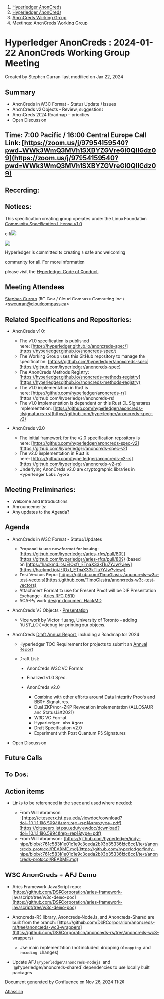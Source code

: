 1. [Hyperledger AnonCreds](index.html)
2. [Hyperledger AnonCreds](Hyperledger-AnonCreds_20283406.html)
3. [AnonCreds Working Group](AnonCreds-Working-Group_20291468.html)
4. [Meetings: AnonCreds Working Group](20291486.html)

# Hyperledger AnonCreds : 2024-01-22 AnonCreds Working Group Meeting

Created by Stephen Curran, last modified on Jan 22, 2024

## Summary

- AnonCreds in W3C Format - Status Update / Issues
- AnonCreds v2 Objects – Review, suggestions
- AnonCreds 2024 Roadmap – priorities
- Open Discussion

## Time: 7:00 Pacific / 16:00 Central Europe Call Link: [https://zoom.us/j/97954159540?pwd=WWk3WmQ3MVh1SXBYZGVreGl0QllGdz09](https://zoom.us/j/97954159540?pwd=WWk3WmQ3MVh1SXBYZGVreGl0QllGdz09)

## Recording:

## Notices:

This specification creating group operates under the Linux Foundation [Community Specification License v1.0](https://github.com/hyperledger/anoncreds-spec/blob/main/1._Community_Specification_License-v1.md).

cifi![](https://wiki.hyperledger.org/download/attachments/29034696/Antitrustnotice.png?version=1&modificationDate=1581695654000&api=v2)

![](https://wiki.hyperledger.org/download/attachments/2392771/welcome.png?version=2&modificationDate=1572450107000&api=v2)

Hyperledger is committed to creating a safe and welcoming

community for all. For more information

please visit the [Hyperledger Code of Conduct](https://lf-hyperledger.atlassian.net/wiki/spaces/HYP/pages/19595281/Hyperledger+Code+of+Conduct).

## Meeting Attendees

[Stephen Curran](https://lf-hyperledger.atlassian.net/wiki/people/557058:d676f135-ecd6-465b-b7eb-f87976bf4569?ref=confluence) (BC Gov / Cloud Compass Computing Inc.) &lt;swcurran@cloudcompass.ca&gt;

## Related Specifications and Repositories:

- AnonCreds v1.0:
  
  - The v1.0 specification is published here: [https://hyperledger.github.io/anoncreds-spec/](https://hyperledger.github.io/anoncreds-spec/)
  - The Working Group uses this GitHub repository to manage the specification: [https://github.com/hyperledger/anoncreds-spec](https://github.com/hyperledger/anoncreds-spec)
  - The AnonCreds Methods Registry: [https://hyperledger.github.io/anoncreds-methods-registry](https://hyperledger.github.io/anoncreds-methods-registry)
  - The v1.0 implementation in Rust is here: [https://github.com/hyperledger/anoncreds-rs](https://github.com/hyperledger/anoncreds-rs)
  - The v1.0 implementation is dependent on this Rust CL Signatures implementation: [https://github.com/hyperledger/anoncreds-clsignatures-rs](https://github.com/hyperledger/anoncreds-spec-v2)
- AnonCreds v2.0
  
  - The initial framework for the v2.0 specification repository is here: [https://github.com/hyperledger/anoncreds-spec-v2](https://github.com/hyperledger/anoncreds-spec-v2)
  - The v2.0 implementation in Rust is here: [https://github.com/hyperledger/anoncreds-v2-rs](https://github.com/hyperledger/anoncreds-v2-rs)
  - Underlying AnonCreds v2.0 are cryptographic libraries in Hyperledger Labs Agora

## Meeting Preliminaries:

- Welcome and Introductions
- Announcements:
- Any updates to the Agenda?

## Agenda

- AnonCreds in W3C Format - Status/Updates
  
  - Proposal to use new format for issuing: [https://github.com/hyperledger/aries-rfcs/pull/809](https://github.com/hyperledger/aries-rfcs/pull/809) (based on [https://hackmd.io/JEIOxf\_ETnaX33kTIu7YJw?view](https://hackmd.io/JEIOxf_ETnaX33kTIu7YJw?view))
  - Test Vectors Repo: [https://github.com/TimoGlastra/anoncreds-w3c-test-vectors](https://github.com/TimoGlastra/anoncreds-w3c-test-vectors)
  - Attachment Format to use for Present Proof will be DIF Presentation Exchange - [Aries RFC 0510](https://github.com/hyperledger/aries-rfcs/tree/main/features/0510-dif-pres-exch-attach)
  - ACA-Py work [design document HackMD](https://hackmd.io/@swcurran/ryZDzTbta)
- AnonCreds V2 Objects - [Presentation](https://docs.google.com/presentation/d/1tQsTdNAAgOvug5Nbkt3x3I_nxPBPJjE10LpoVJKXWqE/edit?usp=sharing)
  
  - Nice work by Victor Huang, University of Toronto – adding RUST\_LOG=debug for printing out objects.
- AnonCreds [Draft Annual Report](https://docs.google.com/document/d/1Wwwt6kGGbxkw-4toxvFVp7DxJ78RROtqQ8GomnwaerQ/edit?usp=sharing), including a Roadmap for 2024
  
  - Hyperledger TOC Requirement for projects to submit an [Annual Report](https://toc.hyperledger.org/governing-documents/project-annual-review.html)
  - Draft List:
    
    - AnonCreds W3C VC Format
    - Finalized v1.0 Spec.
    - AnonCreds v2.0
      
      - Combine with other efforts around Data Integrity Proofs and BBS+ Signatures.
      - Dual ZKP/non-ZKP Revocation implementation (ALLOSAUR and StatusList2021)
      - W3C VC Format
      - Hyperledger Labs Agora
      - Draft Specification v2.0
      - Experiment with Post Quantum PS Signatures
- Open Discussion

## Future Calls

## To Dos:

## Action items

- Links to be referenced in the spec and used where needed:
  
  - From Will Abramson : [https://citeseerx.ist.psu.edu/viewdoc/download?doi=10.1.1.186.5994&amp;rep=rep1&amp;type=pdf](https://citeseerx.ist.psu.edu/viewdoc/download?doi=10.1.1.186.5994&rep=rep1&type=pdf)
  - From Will Abramson : [https://github.com/hyperledger/indy-hipe/blob/c761c583b1e01c1e9d3ceda2b03b35336fdc8cc1/text/anoncreds-protocol/README.md](https://github.com/hyperledger/indy-hipe/blob/c761c583b1e01c1e9d3ceda2b03b35336fdc8cc1/text/anoncreds-protocol/README.md)

## W3C AnonCreds + AFJ Demo

- Aries Framework JavaScript repo: [https://github.com/DSRCorporation/aries-framework-javascript/tree/w3c-demo-poc](https://github.com/DSRCorporation/aries-framework-javascript/tree/w3c-demo-poc)
- Anoncreds-RS library, Anoncreds-NodeJs, and Anoncreds-Shared are built from the branch: [https://github.com/DSRCorporation/anoncreds-rs/tree/anoncreds-wc3-wrappers](https://github.com/DSRCorporation/anoncreds-rs/tree/anoncreds-wc3-wrappers)
  
  - Use main implementation (not included, dropping of `mapping`  and `encoding`  changes)
- Update AFJ `@hyperledger/anoncreds-nodejs`  and \`@hyperledger/anoncreds-shared\` dependencies to use locally built packages

Document generated by Confluence on Nov 26, 2024 11:26

[Atlassian](http://www.atlassian.com/)
